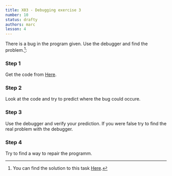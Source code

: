 ```yaml
---
title: X03 - Debugging exercise 3
number: 10
status: drafty
authors: marc
lesson: 4
---
```


There is a bug in the program given. Use the debugger and find the problem.[^solution]:    

[^solution]:    
    You can find the solution to this task [Here](https://github.com/satkowski/csharp-lessons-exercise-solutions/tree/master/lesson_04/X03_debugging_exercise_3/ExerciseSolution).

### Step 1

Get the code from [Here](https://github.com/satkowski/csharp-lessons-exercise-solutions/tree/master/lesson_04/X03_debugging_exercise_3/Exercise).

### Step 2

Look at the code and try to predict where the bug could occure.

### Step 3

Use the debugger and verify your prediction. If you were false try to find the real problem with the debugger.

### Step 4

Try to find a way to repair the programm.